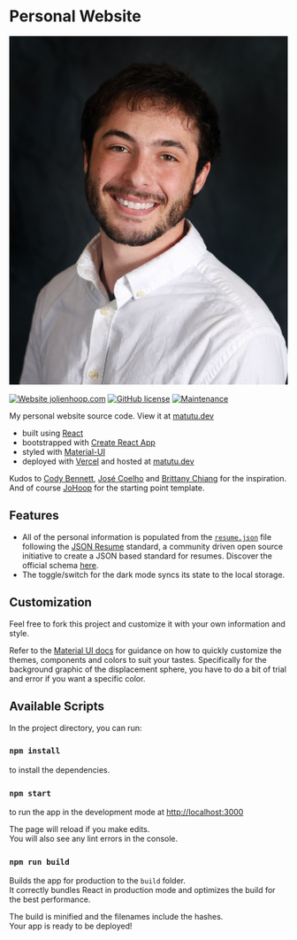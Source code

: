 # Personal Website

[![Screenshot](/public/social-image.png?raw=true)](https://matutu.dev)

[![Website jolienhoop.com](https://img.shields.io/website-up-down-green-red/http/shields.io.svg)](https://matutu.dev)
[![GitHub license](https://img.shields.io/github/license/Naereen/StrapDown.js.svg)](https://github.com/mkantrr/personal-website/blob/master/LICENSE)
[![Maintenance](https://img.shields.io/badge/Maintained%3F-yes-green.svg)](https://github.com/mkantrr/personal-website/graphs/commit-activity)

My personal website source code. View it at [matutu.dev](https://matutu.dev)

-   built using [React](https://reactjs.org/)
-   bootstrapped with [Create React App](https://github.com/facebook/create-react-app)
-   styled with [Material-UI](https://material-ui.com/)
-   deployed with [Vercel](https://vercel.com) and hosted at [matutu.dev](https://matutu.dev)

Kudos to [Cody Bennett](https://github.com/CodyJasonBennett), [José Coelho](https://github.com/jcoelho93) and [Brittany Chiang](https://github.com/bchiang7) for the inspiration. And of course [JoHoop](https://github.com/JoHoop) for the starting point template.

## Features

-   All of the personal information is populated from the [`resume.json`](https://github.com/mkantrr/personal-website/blob/master/src/settings/resume.json) file following the [JSON Resume](https://jsonresume.org/) standard, a community driven open source initiative to create a JSON based standard for resumes. Discover the official schema [here](https://jsonresume.org/schema/).
-   The toggle/switch for the dark mode syncs its state to the local storage.

## Customization

Feel free to fork this project and customize it with your own information and style.

Refer to the [Material UI docs](https://material-ui.com/customization/theming/) for guidance on how to quickly customize the themes, components and colors to suit your tastes. Specifically for the background graphic of the displacement sphere, you have to do a bit of trial and error if you want a specific color.

## Available Scripts

In the project directory, you can run:

### `npm install`

to install the dependencies.

### `npm start`

to run the app in the development mode at [http://localhost:3000](http://localhost:3000)<br />

The page will reload if you make edits.<br />
You will also see any lint errors in the console.

### `npm run build`

Builds the app for production to the `build` folder.<br />
It correctly bundles React in production mode and optimizes the build for the best performance.

The build is minified and the filenames include the hashes.<br />
Your app is ready to be deployed!
